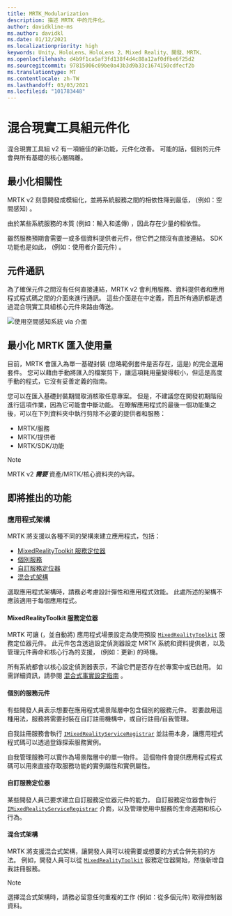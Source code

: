 ```yaml
---
title: MRTK_Modularization
description: 描述 MRTK 中的元件化。
author: davidkline-ms
ms.author: davidkl
ms.date: 01/12/2021
ms.localizationpriority: high
keywords: Unity、HoloLens、HoloLens 2、Mixed Reality、開發、MRTK、
ms.openlocfilehash: d4b9f1ca5af3fd138f4d4c88a12af0dfbe6f25d2
ms.sourcegitcommit: 97815006c09be0a43b3d9b33c1674150cdfecf2b
ms.translationtype: MT
ms.contentlocale: zh-TW
ms.lasthandoff: 03/03/2021
ms.locfileid: "101783448"
---
```

# <a name="mixed-reality-toolkit-componentization"></a>混合現實工具組元件化

混合現實工具組 v2 有一項絕佳的新功能，元件化改善。 可能的話，個別的元件會與所有基礎的核心層隔離。

## <a name="minimized-dependencies"></a>最小化相關性

MRTK v2 刻意開發成模組化，並將系統服務之間的相依性降到最低， (例如：空間感知) 。

由於某些系統服務的本質 (例如：輸入和遙傳) ，因此存在少量的相依性。

雖然服務預期會需要一或多個資料提供者元件，但它們之間沒有直接連結。 SDK 功能也是如此， (例如：使用者介面元件) 。

## <a name="component-communication"></a>元件通訊

為了確保元件之間沒有任何直接連結，MRTK v2 會利用服務、資料提供者和應用程式程式碼之間的介面來進行通訊。 這些介面是在中定義，而且所有通訊都是透過混合現實工具組核心元件來路由傳送。

![使用空間感知系統 via 介面](../features//Images/Packaging/AccessingViaInterfaces.png)

## <a name="minimizing-mrtk-import-footprint"></a>最小化 MRTK 匯入使用量

目前，MRTK 會匯入為單一基礎封裝 (忽略範例套件是否存在，這是) 的完全選用套件。 您可以藉由手動將匯入的檔案剪下，讓這項耗用量變得較小，但這是高度手動的程式，它沒有妥善定義的指南。

您可以在匯入基礎封裝期間取消核取任意專案。 但是，不建議您在開發初期階段進行這項作業，因為它可能會中斷功能。 在瞭解應用程式的最後一個功能集之後，可以在下列資料夾中執行剪除不必要的提供者和服務：

- MRTK/服務
- MRTK/提供者
- MRTK/SDK/功能

> [!NOTE]
> MRTK v2 **_需要_** 資產/MRTK/核心資料夾的內容。

## <a name="upcoming-features"></a>即將推出的功能

### <a name="application-architecture"></a>應用程式架構

MRTK 將支援以各種不同的架構來建立應用程式，包括：

- [MixedRealityToolkit 服務定位器](#mixedrealitytoolkit-service-locator)
- [個別服務](#individual-service-components)
- [自訂服務定位器](#custom-service-locator)
- [混合式架構](#hybrid-architecture)

選取應用程式架構時，請務必考慮設計彈性和應用程式效能。 此處所述的架構不應該適用于每個應用程式。

#### <a name="mixedrealitytoolkit-service-locator"></a>MixedRealityToolkit 服務定位器

MRTK 可讓 (，並自動將) 應用程式場景設定為使用預設 [`MixedRealityToolkit`](xref:Microsoft.MixedReality.Toolkit.MixedRealityToolkit) 服務定位器元件。 此元件包含透過設定偵測器設定 MRTK 系統和資料提供者，以及管理元件壽命和核心行為的支援， (例如：更新) 的時機。

所有系統都會以核心設定偵測器表示，不論它們是否存在於專案中或已啟用。 如需詳細資訊，請參閱 [混合式事實設定指南](../out-of-scope/MixedRealityConfigurationGuide.md) 。

#### <a name="individual-service-components"></a>個別的服務元件

有些開發人員表示想要在應用程式場景階層中包含個別的服務元件。 若要啟用這種用法，服務將需要封裝在自訂註冊機構中，或自行註冊/自我管理。

自我註冊服務會執行 [`IMixedRealityServiceRegistrar`](xref:Microsoft.MixedReality.Toolkit.IMixedRealityServiceRegistrar) 並註冊本身，讓應用程式程式碼可以透過登錄探索服務實例。

自我管理服務可以實作為場景階層中的單一物件。 這個物件會提供應用程式程式碼可以用來直接存取服務功能的實例屬性和實例屬性。

#### <a name="custom-service-locator"></a>自訂服務定位器

某些開發人員已要求建立自訂服務定位器元件的能力。 自訂服務定位器會執行 [`IMixedRealityServiceRegistrar`](xref:Microsoft.MixedReality.Toolkit.IMixedRealityServiceRegistrar) 介面，以及管理使用中服務的生命週期和核心行為。

#### <a name="hybrid-architecture"></a>混合式架構

MRTK 將支援混合式架構，讓開發人員可以視需要或想要的方式合併先前的方法。 例如，開發人員可以從 [`MixedRealityToolkit`](xref:Microsoft.MixedReality.Toolkit.MixedRealityToolkit) 服務定位器開始，然後新增自我註冊服務。

> [!NOTE]
> 選擇混合式架構時，請務必留意任何重複的工作 (例如：從多個元件) 取得控制器資料。
